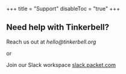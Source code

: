 +++
title = "Support"
disableToc = "true"
+++

## Need help with Tinkerbell?

Reach us out at _hello@tinkerbell.org_

or

Join our Slack workspace [slack.packet.com](https://slack.packet.com/)
